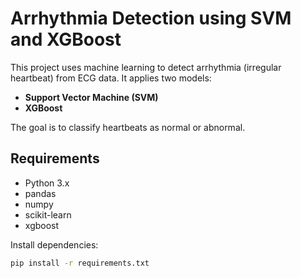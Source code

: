 # Arrhythmia Detection using SVM and XGBoost

This project uses machine learning to detect arrhythmia (irregular heartbeat) from ECG data. It applies two models:

- **Support Vector Machine (SVM)**
- **XGBoost**

The goal is to classify heartbeats as normal or abnormal.

## Requirements

- Python 3.x
- pandas
- numpy
- scikit-learn
- xgboost

Install dependencies:

```bash
pip install -r requirements.txt
